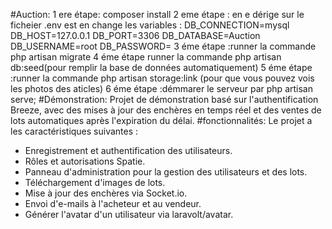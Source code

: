 #Auction:
1 ere étape: composer install
2 eme étape : en e dérige sur le ficheier .env est en change les variables :
DB_CONNECTION=mysql
DB_HOST=127.0.0.1
DB_PORT=3306
DB_DATABASE=Auction
DB_USERNAME=root
DB_PASSWORD=
3 éme étape  :runner la commande php artisan migrate
4 éme étape runner la commande php artisan db:seed(pour remplir la base de données automatiquement)
5 éme étape :runner la commande php artisan storage:link (pour que vous pouvez vois les photos des aticles)
6 éme étape :démmarer le serveur par php artisan serve;
#Démonstration:
Projet de démonstration basé sur l'authentification Breeze,
avec des mises à jour des enchères en temps réel et des ventes de lots automatiques après l'expiration du délai.
#fonctionnalités:
Le projet a les caractéristiques suivantes :
- Enregistrement et authentification des utilisateurs.
- Rôles et autorisations Spatie.
- Panneau d'administration pour la gestion des utilisateurs et des lots.
- Téléchargement d'images de lots.
- Mise à jour des enchères via Socket.io.
- Envoi d'e-mails à l'acheteur et au vendeur.
- Générer l'avatar d'un utilisateur via laravolt/avatar.



